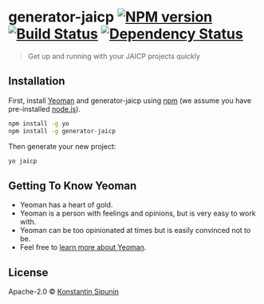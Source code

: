 # generator-jaicp [![NPM version][npm-image]][npm-url] [![Build Status][travis-image]][travis-url] [![Dependency Status][daviddm-image]][daviddm-url]
> Get up and running with your JAICP projects quickly

## Installation

First, install [Yeoman](http://yeoman.io) and generator-jaicp using [npm](https://www.npmjs.com/) (we assume you have pre-installed [node.js](https://nodejs.org/)).

```bash
npm install -g yo
npm install -g generator-jaicp
```

Then generate your new project:

```bash
yo jaicp
```

## Getting To Know Yeoman

 * Yeoman has a heart of gold.
 * Yeoman is a person with feelings and opinions, but is very easy to work with.
 * Yeoman can be too opinionated at times but is easily convinced not to be.
 * Feel free to [learn more about Yeoman](http://yeoman.io/).

## License

Apache-2.0 © [Konstantin Sipunin]()


[npm-image]: https://badge.fury.io/js/generator-jaicp.svg
[npm-url]: https://npmjs.org/package/generator-jaicp
[travis-image]: https://travis-ci.com/just-ai/generator-jaicp.svg?branch=master
[travis-url]: https://travis-ci.com/just-ai/generator-jaicp
[daviddm-image]: https://david-dm.org/just-ai/generator-jaicp.svg?theme=shields.io
[daviddm-url]: https://david-dm.org/just-ai/generator-jaicp
